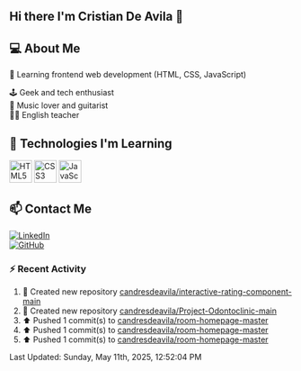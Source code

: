 ## Hi there I'm Cristian De Avila 👋

## 💻 About Me  
🎯 Learning frontend web development (HTML, CSS, JavaScript) 

🕹️ Geek and tech enthusiast   
🎸 Music lover and guitarist  
🧑‍🏫 English teacher  

## 🚀 Technologies I'm Learning  
<p align="left">
  <img src="https://cdn.jsdelivr.net/gh/devicons/devicon/icons/html5/html5-original.svg" alt="HTML5" width="40" height="40"/>
  <img src="https://cdn.jsdelivr.net/gh/devicons/devicon/icons/css3/css3-original.svg" alt="CSS3" width="40" height="40"/>
  <img src="https://cdn.jsdelivr.net/gh/devicons/devicon/icons/javascript/javascript-original.svg" alt="JavaScript" width="40" height="40"/>
</p>

## 📫 Contact Me  
[![LinkedIn](https://img.shields.io/badge/LinkedIn-0077B5?style=for-the-badge&logo=linkedin&logoColor=white)](https://www.linkedin.com/in/cristiandeavilacd/)  
[![GitHub](https://img.shields.io/badge/GitHub-181717?style=for-the-badge&logo=github&logoColor=white)](https://github.com/candresdeavila)  

### :zap: Recent Activity
<!--RECENT_ACTIVITY:start-->
1. 📔 Created new repository [candresdeavila/interactive-rating-component-main](https://github.com/candresdeavila/interactive-rating-component-main)<br>
2. 📔 Created new repository [candresdeavila/Project-Odontoclinic-main](https://github.com/candresdeavila/Project-Odontoclinic-main)<br>
3. ⬆️ Pushed 1 commit(s) to [candresdeavila/room-homepage-master](https://github.com/candresdeavila/room-homepage-master)<br>
4. ⬆️ Pushed 1 commit(s) to [candresdeavila/room-homepage-master](https://github.com/candresdeavila/room-homepage-master)<br>
5. ⬆️ Pushed 1 commit(s) to [candresdeavila/room-homepage-master](https://github.com/candresdeavila/room-homepage-master)<br>
<!--RECENT_ACTIVITY:end-->
<!--RECENT_ACTIVITY:last_update-->
Last Updated: Sunday, May 11th, 2025, 12:52:04 PM
<!--RECENT_ACTIVITY:last_update_end-->
